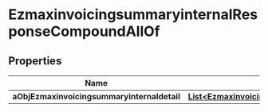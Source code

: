 

# EzmaxinvoicingsummaryinternalResponseCompoundAllOf


## Properties

| Name | Type | Description | Notes |
|------------ | ------------- | ------------- | -------------|
|**aObjEzmaxinvoicingsummaryinternaldetail** | [**List&lt;EzmaxinvoicingsummaryinternaldetailResponseCompound&gt;**](EzmaxinvoicingsummaryinternaldetailResponseCompound.md) |  |  |



